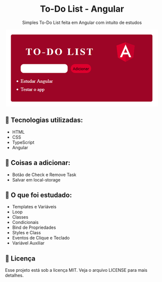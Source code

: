 <h1 align="center"> To-Do List - Angular</h1>

<p align="center">Simples To-Do List feita em Angular com intuito de estudos</p>

<p align="center">
<img src="./todoangular.png">
</p>

<h2>🚀 Tecnologias utilizadas: </h2>

- HTML
- CSS
- TypeScript
- Angular

<h2> 🎯 Coisas a adicionar: </h2>

- Botão de Check e Remove Task
- Salvar em local-storage

<h2>🚀 O que foi estudado: </h2>

- Templates e Variáveis
- Loop
- Classes
- Condicionais
- Bind de Propriedades
- Styles e Class
- Eventos de Clique e Teclado
- Variável Auxiliar

<h2>📝 Licença</h2>
Esse projeto está sob a licença MIT. Veja o arquivo LICENSE para mais detalhes.
